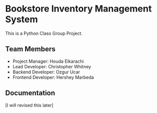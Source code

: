 # Bookstore Inventory Management System
This is a Python Class Group Project. 

## Team Members
- Project Manager: Houda Elkarachi
- Lead Developer: Christopher Whitney
- Backend Developer: Ozgur Ucar
- Frontend Developer: Hershey Marbeda

## Documentation
[I will revised this later]

